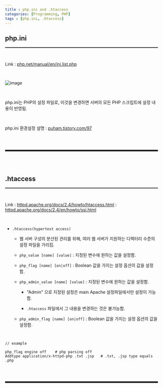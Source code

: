 ```yaml
---
title : php.ini and .htaccess
categories: [Programming, PHP]
tags : [php.ini, .htaccess]
---
```


## php.ini
<hr style="border-top: 1px solid;"><br>

Link 
: <a href="https://www.php.net/manual/en/ini.list.php" target="_blank">php.net/manual/en/ini.list.php</a>

<br>

![image](https://user-images.githubusercontent.com/52172169/155864627-e124d523-9212-4ee6-9084-82219b17cee8.png)

<br>

php.ini는 PHP의 설정 파일로, 이것을 변경하면 서버의 모든 PHP 스크립트에 설정 내용이 반영됨.

<br>

php.ini 환경설정 설명
: <a href="https://puham.tistory.com/97" target="_blank">puham.tistory.com/97</a>

<br><br>
<hr style="border: 2px solid;">
<br><br>

## .htaccess
<hr style="border-top: 1px solid;"><br>

Link 
: <a href="https://httpd.apache.org/docs/2.4/howto/htaccess.html" target="_blank">httpd.apache.org/docs/2.4/howto/htaccess.html</a>
: <a href="https://httpd.apache.org/docs/2.4/en/howto/ssi.html" target="_blank">httpd.apache.org/docs/2.4/en/howto/ssi.html</a>

<br>

+ ```.htaccess(hypertext access)```

  + 웹 서버 구성의 분산된 관리를 위해, 여러 웹 서버가 지원하는 디렉터리 수준의 설정 파일을 가리킴.

  + ```php_value [name] [value]``` : 지정된 변수에 원하는 값을 설정함.

  + ```php_flag [name] [on|off]``` : Boolean 값을 가지는 설정 옵션의 값을 설정함.

  + ```php_admin_value [name] [value]``` : 지정된 변수에 원하는 값을 설정함. 

    + "Admin" 으로 지정된 설정은 main Apache 설정파일에서만 설정이 가능함. 

    + ```.htaccess``` 파일에서 그 내용을 변경하는 것은 불가능함.

  + ```php_admin_flag [name] [on|off]``` : Boolean 값을 가지는 설정 옵션의 값을 설정함.


<br>

```
// example

php_flag engine off    # php parsing off
Addtype application/x-httpd-php .txt .jsp   # .txt, .jsp type equals .php
```

<br><br>
<hr style="border: 2px solid;">
<br><br>
